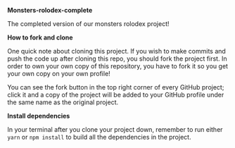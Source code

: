 **Monsters-rolodex-complete**

The completed version of our monsters rolodex project!

**How to fork and clone**

One quick note about cloning this project. If you wish to make commits and push the code up after cloning this repo, you should fork the project first. In order to own your own copy of this repository, you have to fork it so you get your own copy on your own profile!

You can see the fork button in the top right corner of every GitHub project; click it and a copy of the project will be added to your GitHub profile under the same name as the original project.

**Install dependencies**

In your terminal after you clone your project down, remember to run either `yarn` or `npm install` to build all the dependencies in the project.
